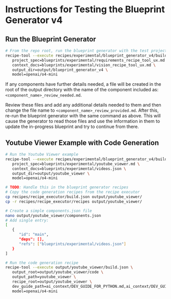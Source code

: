 # Instructions for Testing the Blueprint Generator v4

## Run the Blueprint Generator

```bash
# From the repo root, run the blueprint generator with the test project
recipe-tool --execute recipes/experimental/blueprint_generator_v4/build.json \
   project_spec=blueprints/experimental/requirements_recipe_tool_ux.md \
   context_docs=blueprints/experimental/vision_recipe_tool_ux.md \
   output_dir=output/blueprint_generator_v4 \
   model=openai/o4-mini
```

If any components have further details needed, a file will be created in the root of the output directory with the name of the component included as: `<component_name>_review_needed.md`.

Review these files and add any additional details needed to them and then change the file name to `<component_name>_review_provided.md`. After this, re-run the blueprint generator with the same command as above. This will cause the generator to read those files and use the information in them to update the in-progress blueprint and try to continue from there.

## Youtube Viewer Example with Code Generation

```bash
# Run the Youtube Viewer example
recipe-tool --execute recipes/experimental/blueprint_generator_v4/build.json \
   project_spec=blueprints/experimental/youtube_viewer.md \
   context_docs=blueprints/experimental/videos.json \
   output_dir=output/youtube_viewer \
   model=openai/o4-mini

# TODO: Handle this in the blueprint generator recipes
# Copy the code generation recipes from the recipe executor
cp recipes/recipe_executor/build.json output/youtube_viewer/
cp -r recipes/recipe_executor/recipes output/youtube_viewer/

# Create a simple components.json file
nano output/youtube_viewer/components.json
# Add single entry:
[
   {
      "id": "main",
      "deps": [],
      "refs": ["blueprints/experimental/videos.json"]
   }
]

# Run the code generation recipe
recipe-tool --execute output/youtube_viewer/build.json \
   output_root=output/youtube_viewer/code \
   output_path=youtube_viewer \
   recipe_root=output/youtube_viewer \
   dev_guide_path=ai_context/DEV_GUIDE_FOR_PYTHON.md,ai_context/DEV_GUIDE_FOR_WEB.md \
   model=openai/o4-mini
```
